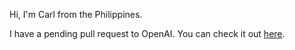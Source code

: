 Hi, I'm Carl from the Philippines.

I have a pending pull request to OpenAI. You can check it out [here](https://github.com/openai/openai-cookbook/pull/1271).
